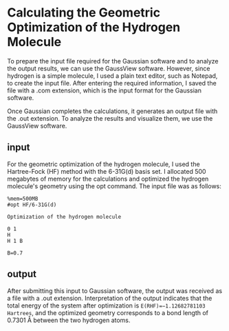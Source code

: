 # Calculating the Geometric Optimization of the Hydrogen Molecule
To prepare the input file required for the Gaussian software and to analyze the output results, we can use the GaussView software. However, since hydrogen is a simple molecule, I used a plain text editor, such as Notepad, to create the input file. After entering the required information, I saved the file with a .com extension, which is the input format for the Gaussian software.

Once Gaussian completes the calculations, it generates an output file with the .out extension. To analyze the results and visualize them, we use the GaussView software.

## input
For the geometric optimization of the hydrogen molecule, I used the Hartree-Fock (HF) method with the 6-31G(d) basis set. I allocated 500 megabytes of memory for the calculations and optimized the hydrogen molecule's geometry using the opt command. The input file was as follows:
```none
%mem=500MB
#opt HF/6-31G(d)

Optimization of the hydrogen molecule

0 1
H
H 1 B

B=0.7
```
## output
After submitting this input to Gaussian software, the output was 
received as a file with a .out extension. Interpretation of the output 
indicates that the total energy of the system after optimization is 
``` E(RHF)=−1.12682781103 Hartrees ```, and the optimized geometry 
corresponds to a bond length of 0.7301 Å between the two hydrogen 
atoms.

